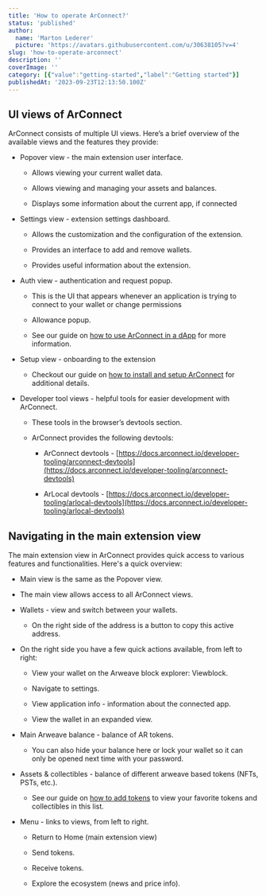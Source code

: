 ```yaml
---
title: 'How to operate ArConnect?'
status: 'published'
author:
  name: 'Marton Lederer'
  picture: 'https://avatars.githubusercontent.com/u/30638105?v=4'
slug: 'how-to-operate-arconnect'
description: ''
coverImage: ''
category: [{"value":"getting-started","label":"Getting started"}]
publishedAt: '2023-09-23T12:13:50.100Z'
---
```


## UI views of ArConnect

ArConnect consists of multiple UI views. Here’s a brief overview of the available views and the features they provide:

- Popover view - the main extension user interface.

    - Allows viewing your current wallet data.

    - Allows viewing and managing your assets and balances.

    - Displays some information about the current app, if connected

    <!-- -->

- Settings view - extension settings dashboard.

    - Allows the customization and the configuration of the extension.

    - Provides an interface to add and remove wallets.

    - Provides useful information about the extension.

    <!-- -->

- Auth view - authentication and request popup.

    - This is the UI that appears whenever an application is trying to connect to your wallet or change permissions

    - Allowance popup.

    - See our guide on [how to use ArConnect in a dApp](https://www.arconnect.io/help/article/how-to-use-arconnect-with-a-dapp) for more information.

    <!-- -->

- Setup view - onboarding to the extension

    - Checkout our guide on [how to install and setup ArConnect](https://www.arconnect.io/help/article/how-to-install-and-setup-arconnect) for additional details.

    <!-- -->

- Developer tool views - helpful tools for easier development with ArConnect.

    - These tools in the browser’s devtools section.

    - ArConnect provides the following devtools:

        - ArConnect devtools - [https://docs.arconnect.io/developer-tooling/arconnect-devtools](https://docs.arconnect.io/developer-tooling/arconnect-devtools)

        - ArLocal devtools - [https://docs.arconnect.io/developer-tooling/arlocal-devtools](https://docs.arconnect.io/developer-tooling/arlocal-devtools)

        <!-- -->

    <!-- -->

## Navigating in the main extension view

The main extension view in ArConnect provides quick access to various features and functionalities. Here's a quick overview:

- Main view is the same as the Popover view.

- The main view allows access to all ArConnect views.

- Wallets - view and switch between your wallets.

    - On the right side of the address is a button to copy this active address.

    <!-- -->

- On the right side you have a few quick actions available, from left to right:

    - View your wallet on the Arweave block explorer: Viewblock.

    - Navigate to settings.

    - View application info - information about the connected app.

    - View the wallet in an expanded view.

    <!-- -->

- Main Arweave balance - balance of AR tokens.

    - You can also hide your balance here or lock your wallet so it can only be opened next time with your password.

    <!-- -->

- Assets & collectibles - balance of different arweave based tokens (NFTs, PSTs, etc.).

    - See our guide on [how to add tokens](https://www.arconnect.io/help/article/how-to-add-tokens-to-show-up-in-arconnect) to view your favorite tokens and collectibles in this list.

    <!-- -->

- Menu - links to views, from left to right.

    - Return to Home (main extension view)

    - Send tokens.

    - Receive tokens.

    - Explore the ecosystem (news and price info).

    <!-- -->

